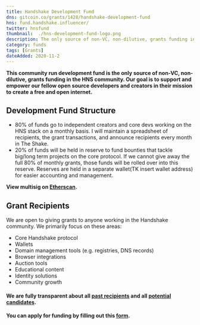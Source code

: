 ```yaml
---
title: Handshake Development Fund
dns: gitcoin.co/grants/1428/handshake-development-fund
hns: fund.handshake.influencer/
twitter: hnsfund
thumbnail:  ./hns-development-fund-logo.png
description: The only source of non-VC, non-dilutive, grants funding in the HNS community
category: funds
tags: [Grants]
dateAdded: 2020-11-2
---
```


**This community run development fund is the only source of non-VC, non-dilutive, grants funding in the HNS community. Our goal is to support and empower our fellow open source developers and creators in their mission to create a free and open internet.**

## Development Fund Structure
* 80% of funds go to independent creators and core devs working on the HNS stack on a monthly basis. I will maintain a spreadsheet of recipients, the grant transactions, and announce recipients every month in The Shake.
* 20% of funds will be held in reserve to fund bounties that tackle big/long term projects on the core protocol. If we cannot give away the full 80% of monthly grants, those funds will be rolled over into this reserve. Reserves are held in a separate wallet(TK insert wallet address) for easier accounting and management.
 
**View multisig on [Etherscan](https://etherscan.io/address/0xd25A803E24FFd3C0033547BE04D8C43FFBa7486b).**

## Grant Recipients
We are open to giving grants to anyone working in the Handshake community. We primarily focus on these areas:
- Core Handshake protocol
- Wallets
- Domain management tools (e.g. registries, DNS records)
- Browser integrations
- Auction tools
- Educational content
- Identity solutions
- Community growth

#### We are fully transparent about all [past recipients](https://airtable.com/shrt05N5ekWcGo2WZ/tblddNqoV5ASt3CS3) and all [potential candidates](https://airtable.com/shrq9kkATPM9f4DsF/tblqMAHMg7wE8QnT3).
#### You can apply for funding by filling out this [form](https://airtable.com/shrxdvbJYzhvKElgL).

